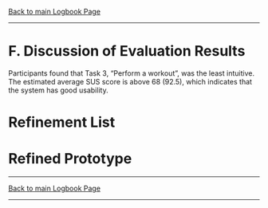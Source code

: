 [Back to main Logbook Page](../hci_logbook.md)

---

# F. Discussion of Evaluation Results

Participants found that Task 3, “Perform a workout”, was the least intuitive. The estimated average SUS score is above 68 (92.5), which indicates that the system has good usability.


# Refinement List

# Refined Prototype


---
[Back to main Logbook Page](../hci_logbook.md)

---
